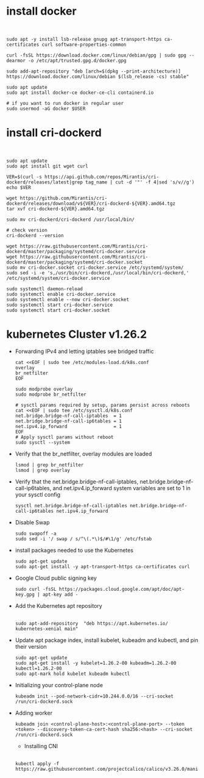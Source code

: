 # install docker 
<br>

 ```
 sudo apt -y install lsb-release gnupg apt-transport-https ca-certificates curl software-properties-common
 
 curl -fsSL https://download.docker.com/linux/debian/gpg | sudo gpg --dearmor -o /etc/apt/trusted.gpg.d/docker.gpg

 sudo add-apt-repository "deb [arch=$(dpkg --print-architecture)] https://download.docker.com/linux/debian $(lsb_release -cs) stable"

 sudo apt update
 sudo apt install docker-ce docker-ce-cli containerd.io

 # if you want to run docker in regular user
 sudo usermod -aG docker $USER
 ```
# install cri-dockerd
<br>

```
sudo apt update
sudo apt install git wget curl

VER=$(curl -s https://api.github.com/repos/Mirantis/cri-dockerd/releases/latest|grep tag_name | cut -d '"' -f 4|sed 's/v//g')
echo $VER

wget https://github.com/Mirantis/cri-dockerd/releases/download/v${VER}/cri-dockerd-${VER}.amd64.tgz
tar xvf cri-dockerd-${VER}.amd64.tgz

sudo mv cri-dockerd/cri-dockerd /usr/local/bin/

# check version 
cri-dockerd --version

wget https://raw.githubusercontent.com/Mirantis/cri-dockerd/master/packaging/systemd/cri-docker.service
wget https://raw.githubusercontent.com/Mirantis/cri-dockerd/master/packaging/systemd/cri-docker.socket
sudo mv cri-docker.socket cri-docker.service /etc/systemd/system/
sudo sed -i -e 's,/usr/bin/cri-dockerd,/usr/local/bin/cri-dockerd,' /etc/systemd/system/cri-docker.service

sudo systemctl daemon-reload
sudo systemctl enable cri-docker.service
sudo systemctl enable --now cri-docker.socket
sudo systemctl start cri-docker.service
sudo systemctl start cri-docker.socket

```
# kubernetes Cluster v1.26.2
* Forwarding IPv4 and letting iptables see bridged traffic
  <br> 
  ```
  cat <<EOF | sudo tee /etc/modules-load.d/k8s.conf
  overlay
  br_netfilter
  EOF

  sudo modprobe overlay
  sudo modprobe br_netfilter

  # sysctl params required by setup, params persist across reboots
  cat <<EOF | sudo tee /etc/sysctl.d/k8s.conf
  net.bridge.bridge-nf-call-iptables  = 1
  net.bridge.bridge-nf-call-ip6tables = 1
  net.ipv4.ip_forward                 = 1
  EOF
  # Apply sysctl params without reboot
  sudo sysctl --system
  ```
* Verify that the br_netfilter, overlay modules are loaded
  <br>
  ```
  lsmod | grep br_netfilter
  lsmod | grep overlay
  ```
* Verify that the net.bridge.bridge-nf-call-iptables, net.bridge.bridge-nf-call-ip6tables, and net.ipv4.ip_forward system variables are set to 1 in your sysctl config
  <br>
  ```
  sysctl net.bridge.bridge-nf-call-iptables net.bridge.bridge-nf-call-ip6tables net.ipv4.ip_forward
  ```
* Disable Swap
  <br>
  ```
  sudo swapoff -a
  sudo sed -i '/ swap / s/^\(.*\)$/#\1/g' /etc/fstab
  ```

* install packages needed to use the Kubernetes
  <br>
  ```
  sudo apt-get update
  sudo apt-get install -y apt-transport-https ca-certificates curl
  ```

* Google Cloud public signing key
  <br>
  ```
  sudo curl -fsSL https://packages.cloud.google.com/apt/doc/apt-key.gpg | apt-key add -  
  ```
  
* Add the Kubernetes apt repository  
  <br>
  ```
  sudo apt-add-repository  "deb https://apt.kubernetes.io/ kubernetes-xenial main"
  ```

* Update apt package index, install kubelet, kubeadm and kubectl, and pin their version
  <br>
  ```
  sudo apt-get update
  sudo apt-get install -y kubelet=1.26.2-00 kubeadm=1.26.2-00 kubectl=1.26.2-00
  sudo apt-mark hold kubelet kubeadm kubectl
  ```
* Initializing your control-plane node
  <br>
  ```
  kubeadm init --pod-network-cidr=10.244.0.0/16 --cri-socket /run/cri-dockerd.sock
  ```
* Adding worker
  <br>

  ```
  kubeadm join <control-plane-host>:<control-plane-port> --token <token> --discovery-token-ca-cert-hash sha256:<hash> --cri-socket /run/cri-dockerd.sock
  ```  

  * Installing CNI
   <br>

   ```
   kubectl apply -f https://raw.githubusercontent.com/projectcalico/calico/v3.26.0/manifests/canal.yaml 
   ```